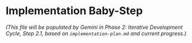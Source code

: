 # Implementation Baby-Step

*(This file will be populated by Gemini in Phase 2: Iterative Development Cycle, Step 2.1, based on `implementation-plan.md` and current progress.)* 